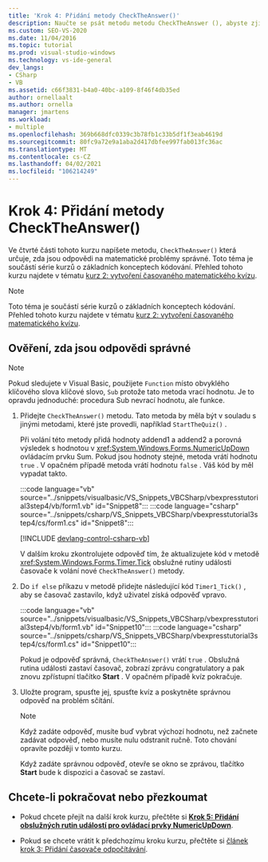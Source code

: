 ```yaml
---
title: 'Krok 4: Přidání metody CheckTheAnswer()'
description: Naučte se psát metodu metodu CheckTheAnswer (), abyste zjistili, jestli jsou odpovědi na matematické problémy správné.
ms.custom: SEO-VS-2020
ms.date: 11/04/2016
ms.topic: tutorial
ms.prod: visual-studio-windows
ms.technology: vs-ide-general
dev_langs:
- CSharp
- VB
ms.assetid: c66f3831-b4a0-40bc-a109-8f46f4db35ed
author: ornellaalt
ms.author: ornella
manager: jmartens
ms.workload:
- multiple
ms.openlocfilehash: 369b668dfc0339c3b78fb1c33b5df1f3eab4619d
ms.sourcegitcommit: 80fc9a72e9a1aba2d417dbfee997fab013fc36ac
ms.translationtype: MT
ms.contentlocale: cs-CZ
ms.lasthandoff: 04/02/2021
ms.locfileid: "106214249"
---
```

# <a name="step-4-add-the-checktheanswer-method"></a>Krok 4: Přidání metody CheckTheAnswer()

Ve čtvrté části tohoto kurzu napíšete metodu, `CheckTheAnswer()` která určuje, zda jsou odpovědi na matematické problémy správné. Toto téma je součástí série kurzů o základních konceptech kódování. Přehled tohoto kurzu najdete v tématu [kurz 2: vytvoření časovaného matematického kvízu](../ide/tutorial-2-create-a-timed-math-quiz.md).

> [!NOTE]
> Toto téma je součástí série kurzů o základních konceptech kódování. Přehled tohoto kurzu najdete v tématu [kurz 2: vytvoření časovaného matematického kvízu](../ide/tutorial-2-create-a-timed-math-quiz.md).

## <a name="to-verify-whether-the-answers-are-correct"></a>Ověření, zda jsou odpovědi správné

> [!NOTE]
> Pokud sledujete v Visual Basic, použijete `Function` místo obvyklého klíčového slova klíčové slovo, `Sub` protože tato metoda vrací hodnotu. Je to opravdu jednoduché: procedura Sub nevrací hodnotu, ale funkce.

1. Přidejte `CheckTheAnswer()` metodu. Tato metoda by měla být v souladu s jinými metodami, které jste provedli, například `StartTheQuiz()` .

     Při volání této metody přidá hodnoty addend1 a addend2 a porovná výsledek s hodnotou v <xref:System.Windows.Forms.NumericUpDown> ovládacím prvku Sum. Pokud jsou hodnoty stejné, metoda vrátí hodnotu `true` . V opačném případě metoda vrátí hodnotu `false` . Váš kód by měl vypadat takto.

     :::code language="vb" source="../snippets/visualbasic/VS_Snippets_VBCSharp/vbexpresstutorial3step4/vb/form1.vb" id="Snippet8":::
     :::code language="csharp" source="../snippets/csharp/VS_Snippets_VBCSharp/vbexpresstutorial3step4/cs/form1.cs" id="Snippet8":::

     [!INCLUDE [devlang-control-csharp-vb](./includes/devlang-control-csharp-vb.md)]

     V dalším kroku zkontrolujete odpověď tím, že aktualizujete kód v metodě <xref:System.Windows.Forms.Timer.Tick> obslužné rutiny události časovače k volání nové `CheckTheAnswer()` metody.

2. Do `if else` příkazu v metodě přidejte následující kód `Timer1_Tick()` , aby se časovač zastavilo, když uživatel získá odpověď vpravo.

     :::code language="vb" source="../snippets/visualbasic/VS_Snippets_VBCSharp/vbexpresstutorial3step4/vb/form1.vb" id="Snippet10":::
     :::code language="csharp" source="../snippets/csharp/VS_Snippets_VBCSharp/vbexpresstutorial3step4/cs/form1.cs" id="Snippet10":::

     Pokud je odpověď správná, `CheckTheAnswer()` vrátí `true` . Obslužná rutina události zastaví časovač, zobrazí zprávu congratulatory a pak znovu zpřístupní tlačítko **Start** . V opačném případě kvíz pokračuje.

3. Uložte program, spusťte jej, spusťte kvíz a poskytněte správnou odpověď na problém sčítání.

    > [!NOTE]
    > Když zadáte odpověď, musíte buď vybrat výchozí hodnotu, než začnete zadávat odpověď, nebo musíte nulu odstranit ručně. Toto chování opravíte později v tomto kurzu.

     Když zadáte správnou odpověď, otevře se okno se zprávou, tlačítko **Start** bude k dispozici a časovač se zastaví.

## <a name="to-continue-or-review"></a>Chcete-li pokračovat nebo přezkoumat

- Pokud chcete přejít na další krok kurzu, přečtěte si **[Krok 5: Přidání obslužných rutin událostí pro ovládací prvky NumericUpDown](../ide/step-5-add-enter-event-handlers-for-the-numericupdown-controls.md)**.

- Pokud se chcete vrátit k předchozímu kroku kurzu, přečtěte si [článek krok 3: Přidání časovače odpočítávání](../ide/step-3-add-a-countdown-timer.md).
